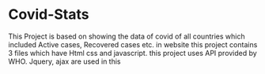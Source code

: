 # Covid-Stats
This Project is based on showing the data of covid of all countries which included Active cases, Recovered cases etc. in website
this project contains 3 files which have Html css and javascript.
this project uses API provided by WHO.
Jquery, ajax are used in this
